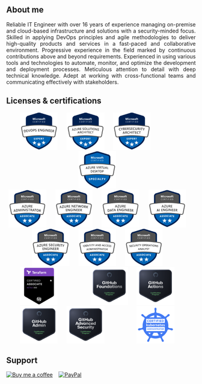 ## About me

<div style="text-align: justify;">
Reliable IT Engineer with over 16 years of experience managing on-premise and cloud-based infrastructure and solutions with a security-minded focus. Skilled in applying DevOps principles and agile methodologies to deliver high-quality products and services in a fast-paced and collaborative environment. Progressive experience in the field marked by continuous contributions above and beyond requirements. Experienced in using various tools and technologies to automate, monitor, and optimize the development and deployment processes. Meticulous attention to detail with deep technical knowledge. Adept at working with cross-functional teams and communicating effectively with stakeholders.
</div>

## Licenses & certifications

<div align="center">
<a href="https://learn.microsoft.com/api/credentials/share/en-us/RomanRabodzei/4F48A8397F604892?sharingId=B3C1155BC65B52A1" style="margin-right: 20px;">
<img src="./azure-devops-engineer-expert.png" alt="Azure DevOps Engineer Expert" width="100" height="100"></a>
<a href="https://learn.microsoft.com/api/credentials/share/en-us/RomanRabodzei/977678304216884B?sharingId=B3C1155BC65B52A1" style="margin-right: 20px;">
<img src="./azure-solutions-architect-expert.png" alt="Azure Solutions Architect Expert" width="100" height="100"></a>
<a href="https://learn.microsoft.com/api/credentials/share/en-us/RomanRabodzei/AB0829F37921442E?sharingId=B3C1155BC65B52A1" style="margin-right: 20px;">
<img src="./azure-cybersecurity-architect-exper.png" alt="Azure Cybersecurity Architect Expert" width="100" height="100"></a>
&nbsp;&nbsp;&nbsp;&nbsp;&nbsp;&nbsp;&nbsp;&nbsp;&nbsp;&nbsp;&nbsp;&nbsp;&nbsp;&nbsp;&nbsp;
<a href="https://learn.microsoft.com/api/credentials/share/en-us/RomanRabodzei/185BD79D4B1F186B?sharingId=B3C1155BC65B52A1" style="margin-right: 20px;">
<img src="./azure-virtual-desktop-specialty.png" alt="Azure Virtual Desktop Specialty" width="100" height="100"></a>
</div>

<div align="center">
<a href="https://learn.microsoft.com/api/credentials/share/en-us/RomanRabodzei/AC60B90FD780DE2E?sharingId=B3C1155BC65B52A1" style="margin-right: 20px;">
<img src="./azure-administrator-associate.png" alt="Azure Administrator Associate" width="100" height="100"></a>
<a href="https://learn.microsoft.com/api/credentials/share/en-us/RomanRabodzei/BE0BFA3983B667C2?sharingId=B3C1155BC65B52A1" style="margin-right: 20px;">
<img src="./azure-network-engineer-associate.png" alt="Azure Network Engineer Associate" width="100" height="100"></a>
<a href="https://learn.microsoft.com/api/credentials/share/en-us/RomanRabodzei/9D7DF5C09F3B647C?sharingId=B3C1155BC65B52A1" style="margin-right: 20px;">
<img src="./azure-data-engineer-associate.png" alt="Azure Data Engineer Associate" width="100" height="100"></a>
<a href="https://learn.microsoft.com/api/credentials/share/en-us/RomanRabodzei/C1E9CFDD8F78D793?sharingId=B3C1155BC65B52A1" style="margin-right: 20px;">
<img src="./azure-ai-engineer-associate.png" alt="Azure AI Engineer Associate" width="100" height="100"></a>
<a href="https://learn.microsoft.com/api/credentials/share/en-us/RomanRabodzei/82A596ACA31366A7?sharingId=B3C1155BC65B52A1" style="margin-right: 20px;">
<img src="./azure-security-engineer-associate.png" alt="Azure Security Engineer Associate" width="100" height="100"></a>
<a href="https://learn.microsoft.com/api/credentials/share/en-us/RomanRabodzei/F7D70FE59B762680?sharingId=B3C1155BC65B52A1" style="margin-right: 20px;">
<img src="./azure-identity-and-access-administrator-associate.png" alt="Azure Identity and Access Administrator Associate" width="100" height="100"></a>
<a href="https://learn.microsoft.com/api/credentials/share/en-us/RomanRabodzei/31872132664101B9?sharingId=B3C1155BC65B52A1" style="margin-right: 20px;">
<img src="./azure-security-operations-analyst-associate.png" alt="Azure Security Operations Analyst Associate" width="100" height="100"></a>
</div>

<div align="center">
<a href="https://www.credly.com/badges/59919c2a-362e-40e6-9b17-727ae7127c17" style="margin-right: 20px;">
<img src="./hashicorp-certified-terraform-associate-003.png" alt="HashiCorp Certified: Terraform Associate" width="100" height="100"></a>
&nbsp;&nbsp;&nbsp;&nbsp;&nbsp;&nbsp;&nbsp;&nbsp;&nbsp;&nbsp;&nbsp;&nbsp;&nbsp;&nbsp;&nbsp;
<a href="https://www.credly.com/badges/8932b5c9-712d-4c55-943b-801e9509928a" style="margin-right: 20px;">
<img src="./github-foundations.png" alt="GitHub Foundations" width="100" height="100"></a>
<a href="https://www.credly.com/badges/a1441f60-5e8f-4a3a-b621-13928524a993" style="margin-right: 20px;">
<img src="./github-actions.png" alt="GitHub Actions" width="100" height="100"></a>
<a href="https://www.credly.com/badges/69e9bac6-dff2-4748-aee6-ce89a05589ab" style="margin-right: 20px;">
<img src="./github-administration.png" alt="GitHub Administration" width="100" height="100"></a>
<a href="https://www.credly.com/badges/734b474d-3e13-4595-b1ba-4395056e9902/public_url" style="margin-right: 20px;">
<img src="github-advanced-security.png" alt="GitHub Advanced Security" width="100" height="100"></a>
&nbsp;&nbsp;&nbsp;&nbsp;&nbsp;&nbsp;&nbsp;&nbsp;&nbsp;&nbsp;&nbsp;&nbsp;&nbsp;&nbsp;&nbsp;
<a href="https://www.credly.com/badges/9d63f183-0027-42d7-a824-ddba56a51fe2" style="margin-right: 20px;">
<img src="./cka-certified-kubernetes-administrator.png" alt="CKA" width="100" height="100"></a>
</div>

<!-- <div align="center">
<a href="https://www.credly.com/badges/9fcc65c3-0aa6-4eca-a161-eafcbb7f02fb">
  <img src="./aws-certified-sysops-administrator-associate.png" alt="AWS Certified SysOps Administrator Associate" width="100" height="100">
</a>
</div> -->


## Support

[![Buy me a coffee](https://img.shields.io/badge/Buy_me_a-coffee-green_?logo=buy-me-a-coffee&logoColor=orange&style=plastic)](https://www.buymeacoffee.com/romanrabodzei)&nbsp;&nbsp;&nbsp;
[![PayPal](https://img.shields.io/badge/support-paypal?style=plastic&logo=paypal&label=PayPal)](https://paypal.me/romanrabodzey)
